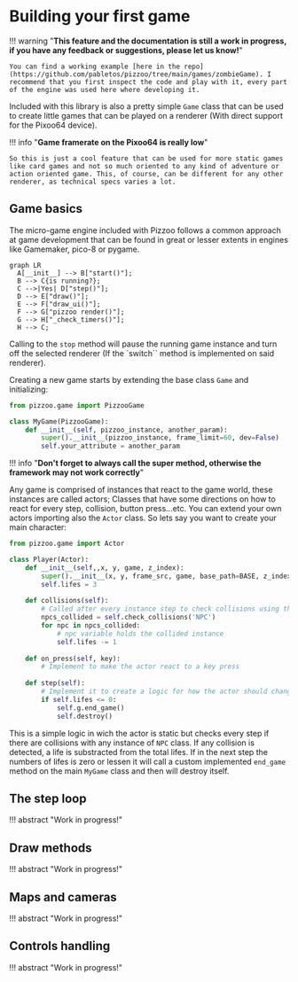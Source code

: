 # Building your first game

!!! warning "**This feature and the documentation is still a work in progress, if you have any feedback or suggestions, please let us know!**"

	You can find a working example [here in the repo](https://github.com/pabletos/pizzoo/tree/main/games/zombieGame). I recommend that you first inspect the code and play with it, every part of the engine was used here where developing it.

Included with this library is also a pretty simple `Game` class that can be used to create little games that can be played on a renderer (With direct support for the Pixoo64 device).

!!! info "**Game framerate on the Pixoo64 is really low**"

    So this is just a cool feature that can be used for more static games like card games and not so much oriented to any kind of adventure or action oriented game. This, of course, can be different for any other renderer, as technical specs varies a lot.

## Game basics

The micro-game engine included with Pizzoo follows a common approach at game development that can be found in great or lesser extents in engines like Gamemaker, pico-8 or pygame. 

``` mermaid
graph LR
  A[__init__] --> B["start()"];
  B --> C{is running?};
  C -->|Yes| D["step()"];
  D --> E["draw()"];
  E --> F["draw_ui()"];
  F --> G["pizzoo render()"];
  G --> H["_check_timers()"];
  H --> C;
```

Calling to the `stop` method will pause the running game instance and turn off the selected renderer (If the `switch`` method is implemented on said renderer).

Creating a new game starts by extending the base class `Game` and initializing:

```python
from pizzoo.game import PizzooGame

class MyGame(PizzooGame):
	def __init__(self, pizzoo_instance, another_param):
		super().__init__(pizzoo_instance, frame_limit=60, dev=False)
		self.your_attribute = another_param
```

!!! info "**Don't forget to always call the super method, otherwise the framework may not work correctly**"

Any game is comprised of instances that react to the game world, these instances are called actors; Classes that have some directions on how to react for every step, collision, button press...etc. You can extend your own actors importing also the `Actor` class. So lets say you want to create your main character:

```python
from pizzoo.game import Actor

class Player(Actor):
	def __init__(self,,x, y, game, z_index):
		super().__init__(x, y, frame_src, game, base_path=BASE, z_index=z_index)
		self.lifes = 3
	
	def collisions(self):
		# Called after every instance step to check collisions using the check_collisions own method
		npcs_collided = self.check_collisions('NPC')
		for npc in npcs_collided:
			# npc variable holds the collided instance
			self.lifes -= 1
	
	def on_press(self, key):
		# Implement to make the actor react to a key press
	
	def step(self):
		# Implement it to create a logic for how the actor should change its state every game step
		if self.lifes <= 0:
			self.g.end_game()
			self.destroy()
```

This is a simple logic in wich the actor is static but checks every step if there are collisions with any instance of `NPC` class. If any collision is detected, a life is substracted from the total lifes. If in the next step the numbers of lifes is zero or lessen it will call a custom implemented `end_game` method on the main `MyGame` class and then will destroy itself.

## The step loop

!!! abstract "Work in progress!"

## Draw methods

!!! abstract "Work in progress!"

## Maps and cameras

!!! abstract "Work in progress!"

## Controls handling

!!! abstract "Work in progress!"